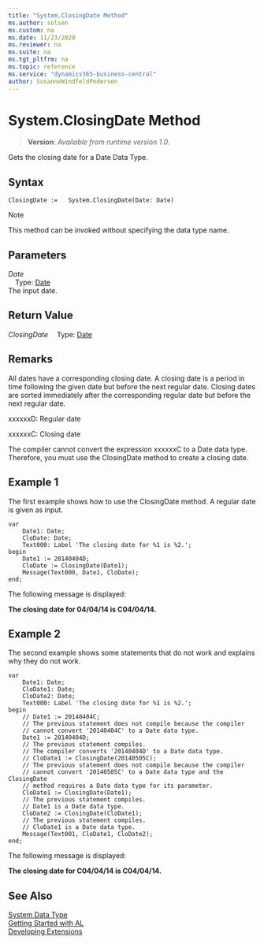 ```yaml
---
title: "System.ClosingDate Method"
ms.author: solsen
ms.custom: na
ms.date: 11/23/2020
ms.reviewer: na
ms.suite: na
ms.tgt_pltfrm: na
ms.topic: reference
ms.service: "dynamics365-business-central"
author: SusanneWindfeldPedersen
---
```

[//]: # (START>DO_NOT_EDIT)
[//]: # (IMPORTANT:Do not edit any of the content between here and the END>DO_NOT_EDIT.)
[//]: # (Any modifications should be made in the .xml files in the ModernDev repo.)
# System.ClosingDate Method
> **Version**: _Available from runtime version 1.0._

Gets the closing date for a Date Data Type.


## Syntax
```
ClosingDate :=   System.ClosingDate(Date: Date)
```
> [!NOTE]
> This method can be invoked without specifying the data type name.
## Parameters
*Date*  
&emsp;Type: [Date](../date/date-data-type.md)  
The input date.  


## Return Value
*ClosingDate*
&emsp;Type: [Date](../date/date-data-type.md)



[//]: # (IMPORTANT: END>DO_NOT_EDIT)

## Remarks

All dates have a corresponding closing date. A closing date is a period in time following the given date but before the next regular date. Closing dates are sorted immediately after the corresponding regular date but before the next regular date.  
  
xxxxxxD: Regular date  
  
xxxxxxC: Closing date  
  
The compiler cannot convert the expression xxxxxxC to a Date data type. Therefore, you must use the ClosingDate method to create a closing date.  
  
## Example 1

The first example shows how to use the ClosingDate method. A regular date is given as input. 

```al
var
    Date1: Date;
    CloDate: Date;
    Text000: Label 'The closing date for %1 is %2.';
begin
    Date1 := 20140404D;  
    CloDate := ClosingDate(Date1);  
    Message(Text000, Date1, CloDate);  
end;
```  
  
The following message is displayed:  
  
**The closing date for 04/04/14 is C04/04/14.**  
  
## Example 2

The second example shows some statements that do not work and explains why they do not work. 
 
```al
var
    Date1: Date;
    CloDate1: Date;
    CloDate2: Date;
    Text000: Label 'The closing date for %1 is %2.';
begin
    // Date1 := 20140404C;  
    // The previous statement does not compile because the compiler   
    // cannot convert '20140404C' to a Date data type.  
    Date1 := 20140404D;  
    // The previous statement compiles.   
    // The compiler converts '20140404D' to a Date data type.  
    // CloDate1 := ClosingDate(20140505C);  
    // The previous statement does not compile because the compiler   
    // cannot convert '20140505C' to a Date data type and the ClosingDate   
    // method requires a Date data type for its parameter.  
    CloDate1 := ClosingDate(Date1);  
    // The previous statement compiles.  
    // Date1 is a Date data type.   
    CloDate2 := ClosingDate(CloDate1);  
    // The previous statement compiles.  
    // CloDate1 is a Date data type.  
    Message(Text001, CloDate1, CloDate2);  
end;
```  
  
The following message is displayed:  
  
**The closing date for C04/04/14 is C04/04/14.**  
  
## See Also

[System Data Type](system-data-type.md)  
[Getting Started with AL](../../devenv-get-started.md)  
[Developing Extensions](../../devenv-dev-overview.md)